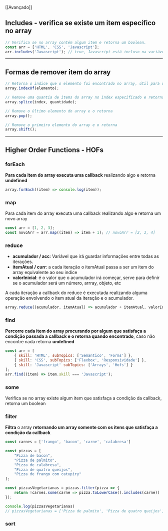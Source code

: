 [[Avançado]]
## Includes - verifica se existe um item específico no array
```jsx
// Verifica se no array contém algum item e retorna um boolean.
const arr = ['HTML', 'CSS', 'Javascript'];
arr.includes('Javascript'); // true, Javascript está incluso na variável arr
```
---
## Formas de remover item do array
```jsx
// Retorna o indice que o elemento foi encontrado no array, útil para usar com splice
array.indexOf(elemento);

// Remove uma quantia de items do array no index especificado e retorna elemento deletado
array.splice(index, quantidade);

// Remove o último elemento do array e o retorna
array.pop();

// Remove o primeiro elemento do array e o retorna
array.shift();
```
---
## Higher Order Functions - HOFs

### forEach
**Para cada item do array executa uma callback** realizando algo e retorna **undefined**
```js
array.forEach((item) => console.log(item));
```
### map
Para cada item do array executa uma callback realizando algo e retorna um novo array
```js
const arr = [1, 2, 3]; 
const novoArr = arr.map((item) => item + 1); // novoArr = [2, 3, 4]
```
### reduce
- **acumulador / acc**: Variável que irá guardar informações entre todas as iterações.
- **itemAtual / curr**: a cada iteração o itemAtual passa a ser um item do array equivalente ao seu indice
- **valorInicial**: é o valor que o acumulador irá começar, serve para definir se o acumulador será um número, arrray, objeto, etc

A cada iteração a callback do reduce é executada realizando alguma operação envolvendo o item atual da iteração e o acumulador.
```jsx
array.reduce((acumulador, itemAtual) => acumulador + itemAtual, valorInicial);
```
### find
**Percorre cada item do array procurando por algum que satisfaça a condição passada a callback e o retorna quando encontrado**, caso não encontre nada retorna **undefined**
```js
const arr = [
	{ skill: 'HTML', subTopics: ['Semantico', 'Forms'] },
	{ skill: 'CSS', subTopics: ['Flexbox', 'Responsividade'] },
	{ skill: 'Javascript' subTopics: ['Arrays', 'Hofs'] }
];
arr.find((item) => item.skill === 'Javascript');
```
### some
Verifica se no array existe algum item que satisfaça a condição da callback, retorna um boolean
### filter
**Filtra** o array **retornando um array somente com os itens que satisfaça a condição da callback**
```js
const carnes = ['frango', 'bacon', 'carne', 'calabresa']

const pizzas = [
	"Pizza de bacon",
	"Pizza de palmito",
	"Pizza de calabresa",
	"Pizza de quatro queijos",
	"Pizza de frango com catupiry"
];

const pizzasVegetarianas = pizzas.filter(pizza => {
	return !carnes.some(carne => pizza.toLowerCase().includes(carne))
});

console.log(pizzasVegetarianas)
// pizzasVegetarianas = ['Pizza de palmito', 'Pizza de quatro queijos']
```
### sort